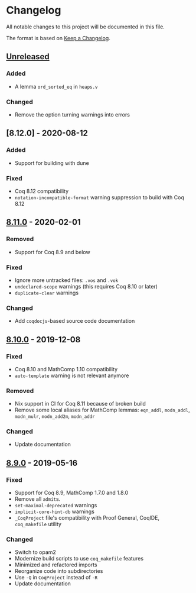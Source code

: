 # Changelog
All notable changes to this project will be documented in this file.

The format is based on [Keep a Changelog](https://keepachangelog.com/en/1.0.0/).

## [Unreleased]
### Added
- A lemma `ord_sorted_eq` in `heaps.v`
### Changed
- Remove the option turning warnings into errors

## [8.12.0] - 2020-08-12
### Added
- Support for building with dune
### Fixed
- Coq 8.12 compatibility
- `notation-incompatible-format` warning suppression to build with Coq 8.12

## [8.11.0] - 2020-02-01
### Removed
- Support for Coq 8.9 and below

### Fixed
- Ignore more untracked files: `.vos` and `.vok`
- `undeclared-scope` warnings (this requires Coq 8.10 or later)
- `duplicate-clear` warnings

### Changed
- Add `coqdocjs`-based source code documentation

## [8.10.0] - 2019-12-08
### Fixed
- Coq 8.10 and MathComp 1.10 compatibility
- `auto-template` warning is not relevant anymore

### Removed
- Nix support in CI for Coq 8.11 because of broken build
- Remove some local aliases for MathComp lemmas: `eqn_addl`, `modn_addl`, `modn_mulr`, `modn_add2m`, `modn_addr`

### Changed
- Update documentation

## [8.9.0] - 2019-05-16
### Fixed
- Support for Coq 8.9, MathComp 1.7.0 and 1.8.0
- Remove all `admit`s.
- `set-maximal-deprecated` warnings
- `implicit-core-hint-db` warnings
- `_CoqProject` file's compatibility with Proof General, CoqIDE, `coq_makefile` utility

### Changed
- Switch to opam2
- Modernize build scripts to use `coq_makefile` features
- Minimized and refactored imports
- Reorganize code into subdirectories
- Use `-Q` in `CoqProject` instead of `-R`
- Update documentation

[Unreleased]: https://github.com/coq-community/lemma-overloading/compare/v8.11.0...master
[8.11.0]: https://github.com/coq-community/lemma-overloading/releases/tag/v8.11.0
[8.10.0]: https://github.com/coq-community/lemma-overloading/releases/tag/v8.10.0
[8.9.0]: https://github.com/coq-community/lemma-overloading/releases/tag/v8.9.0
